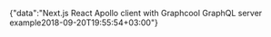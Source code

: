 {"data":"Next.js React Apollo client with Graphcool GraphQL server example2018-09-20T19:55:54+03:00"}
